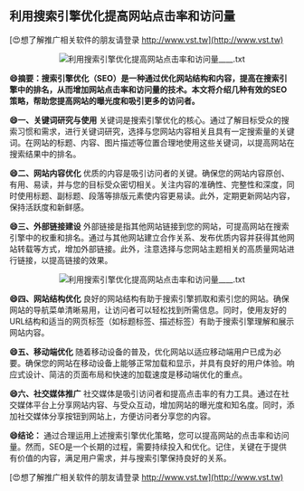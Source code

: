 ## **利用搜索引擎优化提高网站点击率和访问量**

[😍想了解推广相关软件的朋友请登录 http://www.vst.tw](http://www.vst.tw)

 <center><img src="https://vst.tw/MP4/tuiguang/png/2.png" alt="利用搜索引擎优化提高网站点击率和访问量____.txt"></center>

**😄摘要：搜索引擎优化（SEO）是一种通过优化网站结构和内容，提高在搜索引擎中的排名，从而增加网站点击率和访问量的技术。本文将介绍几种有效的SEO策略，帮助您提高网站的曝光度和吸引更多的访问者。**

**😄一、关键词研究与使用**
关键词是搜索引擎优化的核心。通过了解目标受众的搜索习惯和需求，进行关键词研究，选择与您网站内容相关且具有一定搜索量的关键词。在网站的标题、内容、图片描述等位置合理地使用这些关键词，以提高网站在搜索结果中的排名。

**😄二、网站内容优化**
优质的内容是吸引访问者的关键。确保您的网站内容原创、有用、易读，并与您的目标受众密切相关。关注内容的准确性、完整性和深度，同时使用标题、副标题、段落等排版元素使内容更易读。此外，定期更新网站内容，保持活跃度和新鲜感。

**😄三、外部链接建设**
外部链接是指其他网站链接到您的网站，可提高网站在搜索引擎中的权重和排名。通过与其他网站建立合作关系、发布优质内容并获得其他网站转载等方式，增加外部链接。此外，注意选择与您网站主题相关的高质量网站进行链接，以提高链接的效果。

 <center><img src="https://vst.tw/MP4/tuiguang/png/4.png" alt="利用搜索引擎优化提高网站点击率和访问量____.txt"></center>

**😄四、网站结构优化**
良好的网站结构有助于搜索引擎抓取和索引您的网站。确保网站的导航菜单清晰易用，让访问者可以轻松找到所需信息。同时，使用友好的URL结构和适当的网页标签（如标题标签、描述标签）有助于搜索引擎理解和展示网站内容。

**😄五、移动端优化**
随着移动设备的普及，优化网站以适应移动端用户已成为必要。确保您的网站在移动设备上能够正常加载和显示，并具有良好的用户体验。响应式设计、简洁的页面布局和快速的加载速度是移动端优化的重点。

**😄六、社交媒体推广**
社交媒体是吸引访问者和提高点击率的有力工具。通过在社交媒体平台上分享网站内容、与受众互动，增加网站的曝光度和知名度。同时，添加社交媒体分享按钮到网站上，方便访问者分享您的内容。

**😄结论：**
通过合理运用上述搜索引擎优化策略，您可以提高网站的点击率和访问量。然而，SEO是一个长期的过程，需要持续投入和优化。记住，关键在于提供有价值的内容，满足用户需求，并与搜索引擎保持良好的关系。

[😍想了解推广相关软件的朋友请登录 http://www.vst.tw](http://www.vst.tw)



